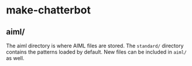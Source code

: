 make-chatterbot
===============

aiml/
-----

The aiml directory is where AIML files are stored. The `standard/` directory
contains the patterns loaded by default. New files can be included in `aiml/`
as well.

